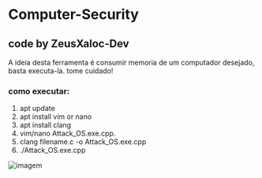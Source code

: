 # Computer-Security
## code by ZeusXaloc-Dev
A ideia desta ferramenta é consumir memoria de um computador desejado, basta executa-la. tome cuidado!
### como executar:
1. apt update
2. apt install vim or nano
3. apt install clang
4. vim/nano Attack_OS.exe.cpp.
5. clang filename.c -o Attack_OS.exe.cpp
6. ./Attack_OS.exe.cpp

![imagem](https://github.com/ZeusXaloc-Dev/Computer-Security/blob/main/virus-pc_dev.jpg)

